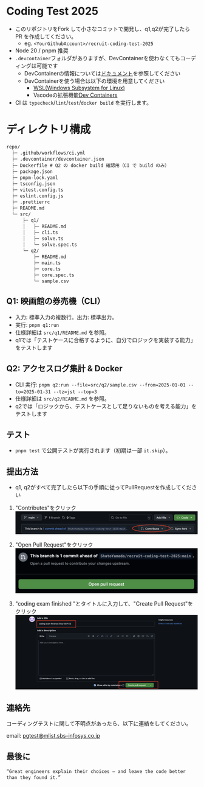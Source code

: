 # Coding Test 2025

- このリポジトリをFork して小さなコミットで開発し、q1,q2が完了したら PR を作成してください。
  - eg. `<YourGithubAccount>/recruit-coding-test-2025`
- Node 20 / pnpm 推奨
- `.devcontainer`フォルダがありますが、DevContainerを使わなくてもコーディングは可能です
  - DevContainerの情報については[ドキュメント](https://containers.dev/)を参照してください
  - DevContainerを使う場合は以下の環境を用意してください
    - [WSL(Windows Subsystem for Linux)](https://learn.microsoft.com/ja-jp/windows/wsl/install)
    - Vscodeの拡張機能[Dev Containers](https://marketplace.visualstudio.com/items?itemName=ms-vscode-remote.remote-containers)
- CI は `typecheck`/`lint`/`test`/`docker build` を実行します。

# ディレクトリ構成

```
repo/
  ├─ .github/workflows/ci.yml
  ├─ .devcontainer/devcontainer.json
  ├─ Dockerfile # Q2 の docker build 確認用（CI で build のみ）
  ├─ package.json
  ├─ pnpm-lock.yaml
  ├─ tsconfig.json
  ├─ vitest.config.ts
  ├─ eslint.config.js
  ├─ .prettierrc
  ├─ README.md
  └─ src/
      ├─ q1/
      │   ├─ README.md
      │   ├─ cli.ts
      │   ├─ solve.ts
      │   └─ solve.spec.ts
      └─ q2/
          ├─ README.md
          ├─ main.ts
          ├─ core.ts
          ├─ core.spec.ts
          └─ sample.csv
```

## Q1: 映画館の券売機（CLI）

- 入力: 標準入力の複数行。出力: 標準出力。
- 実行: `pnpm q1:run`
- 仕様詳細は `src/q1/README.md` を参照。
- q1では「テストケースに合格するように、自分でロジックを実装する能力」をテストします

## Q2: アクセスログ集計 & Docker

- CLI 実行: `pnpm q2:run --file=src/q2/sample.csv --from=2025-01-01 --to=2025-01-31 --tz=jst --top=3`
- 仕様詳細は `src/q2/README.md` を参照。
- q2では「ロジックから、テストケースとして足りないものを考える能力」をテストします

## テスト

- `pnpm test` で公開テストが実行されます（初期は一部 `it.skip`）。

## 提出方法
- q1, q2がすべて完了したら以下の手順に従ってPullRequestを作成してください

1. "Contributes"をクリック
![step_1](https://github.com/ShutoYamada/recruit-coding-test-2025/blob/main/docs/finished_step_1.png)

2. "Open Pull Request"をクリック
![step_2](https://github.com/ShutoYamada/recruit-coding-test-2025/blob/main/docs/finished_step_2.png)

3. "coding exam finished <Your SCP ID>"とタイトルに入力して、"Create Pull Request"をクリック
![step_3](https://github.com/ShutoYamada/recruit-coding-test-2025/blob/main/docs/finished_step_3.png)

## 連絡先

コーディングテストに関して不明点があったら、以下に連絡をしてください。

email: pgtest@mlist.sbs-infosys.co.jp

## 最後に

```
“Great engineers explain their choices — and leave the code better than they found it.”
```
